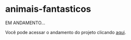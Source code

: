 # animais-fantasticos

EM ANDAMENTO...

Você pode acessar o andamento do projeto clicando [aqui](https://lucianocosta21.github.io/animais-fantasticos/).
